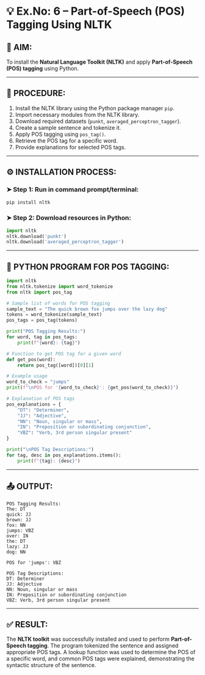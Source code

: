 # 💡 **Ex.No: 6 – Part-of-Speech (POS) Tagging Using NLTK**

## 🧪 **AIM:**

To install the **Natural Language Toolkit (NLTK)** and apply **Part-of-Speech (POS) tagging** using Python.

---

## 📜 **PROCEDURE:**

1. Install the NLTK library using the Python package manager `pip`.
2. Import necessary modules from the NLTK library.
3. Download required datasets (`punkt`, `averaged_perceptron_tagger`).
4. Create a sample sentence and tokenize it.
5. Apply POS tagging using `pos_tag()`.
6. Retrieve the POS tag for a specific word.
7. Provide explanations for selected POS tags.

---

## ⚙️ **INSTALLATION PROCESS:**

### ➤ Step 1: Run in command prompt/terminal:

```bash
pip install nltk
```

### ➤ Step 2: Download resources in Python:

```python
import nltk
nltk.download('punkt')
nltk.download('averaged_perceptron_tagger')
```

---

## 🐍 **PYTHON PROGRAM FOR POS TAGGING:**

```python
import nltk
from nltk.tokenize import word_tokenize
from nltk import pos_tag

# Sample list of words for POS tagging
sample_text = "The quick brown fox jumps over the lazy dog"
tokens = word_tokenize(sample_text)
pos_tags = pos_tag(tokens)

print("POS Tagging Results:")
for word, tag in pos_tags:
    print(f"{word}: {tag}")

# Function to get POS tag for a given word
def get_pos(word):
    return pos_tag([word])[0][1]

# Example usage
word_to_check = "jumps"
print(f"\nPOS for '{word_to_check}': {get_pos(word_to_check)}")

# Explanation of POS tags
pos_explanations = {
    "DT": "Determiner",
    "JJ": "Adjective",
    "NN": "Noun, singular or mass",
    "IN": "Preposition or subordinating conjunction",
    "VBZ": "Verb, 3rd person singular present"
}

print("\nPOS Tag Descriptions:")
for tag, desc in pos_explanations.items():
    print(f"{tag}: {desc}")
```

---

## 📤 **OUTPUT:**

```
POS Tagging Results:
The: DT
quick: JJ
brown: JJ
fox: NN
jumps: VBZ
over: IN
the: DT
lazy: JJ
dog: NN

POS for 'jumps': VBZ

POS Tag Descriptions:
DT: Determiner
JJ: Adjective
NN: Noun, singular or mass
IN: Preposition or subordinating conjunction
VBZ: Verb, 3rd person singular present
```

---

## ✅ **RESULT:**

The **NLTK toolkit** was successfully installed and used to perform **Part-of-Speech tagging**. The program tokenized the sentence and assigned appropriate POS tags. A lookup function was used to determine the POS of a specific word, and common POS tags were explained, demonstrating the syntactic structure of the sentence.

